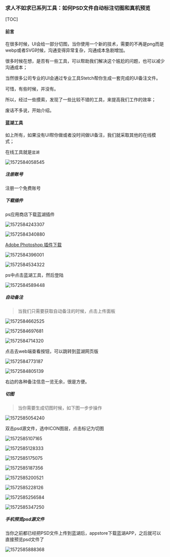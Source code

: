 ### 求人不如求已系列工具：如何PSD文件自动标注切图和真机预览

[TOC]

#### 前言

在很多时候，UI会给一部分切图，当你使用一个新的技术，需要的不再是png而是webp或者SVG时候，沟通变得异常复杂，沟通成本急剧增加。

很多时候在想，是否有一些工具，可以帮助我们解决这个尴尬的问题，也可以减少沟通成本；

当然很多公司专业的UI会通过专业工具Stetch帮你生成一套完成的UI备注文件。

可惜，有些时候，并没有。

所以，经过一些摸索，发现了一些比较不错的工具，来提高我们工作的效率；

废话不多说，开始介绍。

#### 蓝湖工具

如上所有，如果没有UI帮你做或者没时间做UI备注，我们就采取其他的在线模式；

在线工具就是`蓝湖`

![1572584058545](assets/1572584058545.png)

##### 注册账号

注册一个免费账号

##### 下载插件

ps应用商店下载蓝湖插件

![1572584243307](assets/1572584243307.png)

![1572584340880](assets/1572584340880.png)

[Adobe Photoshop 插件下载](https://lanhuapp.com/ps?comeFrom=%E9%A1%B9%E7%9B%AE%E5%88%97%E8%A1%A8_%E5%8F%B3%E4%B8%8A)

![1572584396001](assets/1572584396001.png)

![1572584534322](assets/1572584534322.png)

ps中点击蓝湖工具，然后登陆

![1572584589448](assets/1572584589448.png)

##### 自动备注

>当我们只需要获取自动备注的时候，点击上传面板

![1572584662525](assets/1572584662525.png)

![1572584697681](assets/1572584697681.png)

![1572584714320](assets/1572584714320.png)

点击去web端查看按钮，可以跳转到蓝湖网页版

![1572584773187](assets/1572584773187.png)

![1572584805139](assets/1572584805139.png)

右边的各种备注信息一览无余，很是方便。

##### 切图

> 当你需要生成切图时候，如下图一步步操作

![1572585054240](assets/1572585054240.png)

双击psd源文件，选中ICON图层，点击标记为切图

![1572585107165](assets/1572585107165.png)

![1572585128333](assets/1572585128333.png)

![1572585175075](assets/1572585175075.png)

![1572585187356](assets/1572585187356.png)

![1572585200521](assets/1572585200521.png)

![1572585228126](assets/1572585228126.png)

![1572585256584](assets/1572585256584.png)

![1572585347250](assets/1572585347250.png)

##### 手机预览psd源文件

当你之前都已经把PSD文件上传到蓝湖后，appstore下载蓝湖APP，之后就可以直接预览psd文件了

![1572585888368](assets/1572585888368.png)
